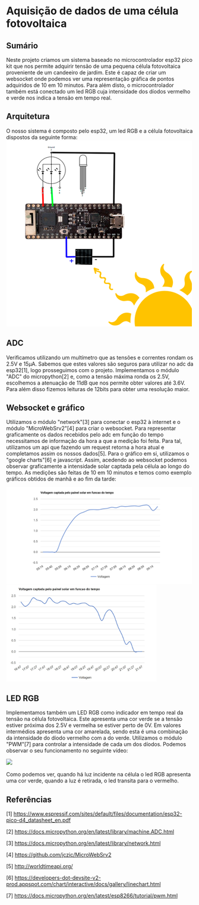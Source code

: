 # Aquisição de dados de uma célula fotovoltaica
## Sumário
Neste projeto criamos um sistema baseado no microcontrolador esp32 pico kit que nos permite adquirir tensão de uma pequena célula fotovoltaica proveniente de um candeeiro de jardim. Este é capaz de criar um websocket onde podemos ver uma representação gráfica de pontos adquiridos de 10 em 10 minutos. Para além disto, o microcontrolador também está conectado um led RGB cuja intensidade dos díodos vermelho e verde nos indica a tensão em tempo real.
## Arquitetura 
O nosso sistema é composto pelo esp32, um led RGB e a célula fotovoltaica dispostos da seguinte forma: 
<img src="./images/Diagram.png" width="500">

## ADC
Verificamos utilizando um multímetro que as tensões e correntes rondam os 2.5V e 15μA. Sabemos que estes valores são seguros para utilizar no adc da esp32[1], logo prosseguimos com o projeto. Implementamos o módulo "ADC" do micropython[2] e, como a tensão máxima ronda os 2.5V, escolhemos a atenuação de 11dB que nos permite obter valores até 3.6V. Para além disso fizemos leituras de 12bits para obter uma resolução maior.

## Websocket e gráfico
Utilizamos o módulo "network"[3] para conectar o esp32 à internet e o módulo "MicroWebSrv2"[4] para criar o websocket. 
Para representar graficamente os dados recebidos pelo adc em função do tempo necessitamos de informação da hora a que a medição foi feita. Para tal, utilizamos um api que fazendo um request retorna a hora atual e completamos assim os nossos dados[5]. 
Para o gráfico em si, utilizamos o "google charts"[6] e javascript. Assim, acedendo ao websocket podemos observar graficamente a intensidade solar captada pela célula ao longo do tempo. As medições são feitas de 10 em 10 minutos e temos como exemplo gráficos obtidos de manhã e ao fim da tarde:

<img src="./images/Morning-27.jpg" width="500">

<img src="./images/Night-27.jpg" width="405">

## LED RGB 
Implementamos também um LED RGB como indicador em tempo real da tensão na célula fotovoltaica. Este apresenta uma cor verde se a tensão estiver próxima dos 2.5V e vermelha se estiver perto de 0V. Em valores intermédios apresenta uma cor amarelada, sendo esta é uma combinação da intensidade do díodo vermelho com a do verde. Utilizamos o módulo "PWM"[7] para controlar a intensidade de cada um dos díodos.
Podemos observar o seu funcionamento no seguinte vídeo:

![](https://im4.ezgif.com/tmp/ezgif-4-f2b761832a7f.gif)

Como podemos ver, quando há luz incidente na célula o led RGB apresenta uma cor verde, quando a luz é retirada, o led transita para o vermelho.

## Referências

[1] https://www.espressif.com/sites/default/files/documentation/esp32-pico-d4_datasheet_en.pdf

[2] https://docs.micropython.org/en/latest/library/machine.ADC.html

[3] https://docs.micropython.org/en/latest/library/network.html

[4] https://github.com/jczic/MicroWebSrv2

[5] http://worldtimeapi.org/

[6] https://developers-dot-devsite-v2-prod.appspot.com/chart/interactive/docs/gallery/linechart.html

[7] https://docs.micropython.org/en/latest/esp8266/tutorial/pwm.html
